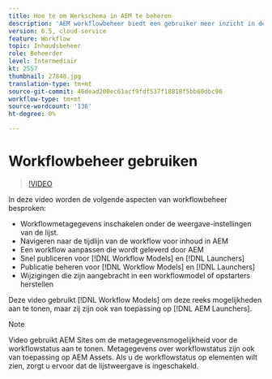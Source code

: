 ```yaml
---
title: Hoe te om Werkschema in AEM te beheren
description: 'AEM workflowbeheer biedt een gebruiker meer inzicht in de inhoud onder de workflow en maakt een eenvoudiger beheer van workflowmodeldefinities mogelijk. '
version: 6.5, cloud-service
feature: Workflow
topic: Inhoudsbeheer
role: Beheerder
level: Intermediair
kt: 2557
thumbnail: 27848.jpg
translation-type: tm+mt
source-git-commit: 46dead200ec61acf9fdf537f18818f5bb60dbc90
workflow-type: tm+mt
source-wordcount: '136'
ht-degree: 0%

---
```



# Workflowbeheer gebruiken

>[!VIDEO](https://video.tv.adobe.com/v/27848/?quality=12&learn=on)

In deze video worden de volgende aspecten van workflowbeheer besproken:

+ Workflowmetagegevens inschakelen onder de weergave-instellingen van de lijst.
+ Navigeren naar de tijdlijn van de workflow voor inhoud in AEM
+ Een workflow aanpassen die wordt geleverd door AEM
+ Snel publiceren voor [!DNL Workflow Models] en [!DNL Launchers]
+ Publicatie beheren voor [!DNL Workflow Models] en [!DNL Launchers]
+ Wijzigingen die zijn aangebracht in een workflowmodel of opstarters herstellen

Deze video gebruikt [!DNL Workflow Models] om deze reeks mogelijkheden aan te tonen, maar zij zijn ook van toepassing op [!DNL AEM Launchers].


>[!NOTE]
>
> Video gebruikt AEM Sites om de metagegevensmogelijkheid voor de workflowstatus aan te tonen. Metagegevens over workflowstatus zijn ook van toepassing op AEM Assets. Als u de workflowstatus op elementen wilt zien, zorgt u ervoor dat de lijstweergave is ingeschakeld.
